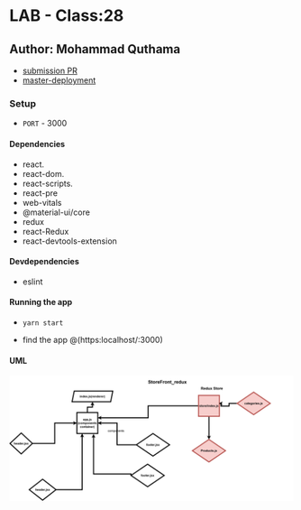 # LAB - Class:28

## Author: Mohammad Quthama

- [submission PR](https://github.com/mohammad-qethama/storefront/pull/1)
- [master-deployment](https://stoic-pare-ded9fc.netlify.app/)

### Setup

- `PORT` - 3000

#### Dependencies

- react.
- react-dom.
- react-scripts.
- react-pre
- web-vitals
- @material-ui/core
- redux 
- react-Redux
- react-devtools-extension


#### Devdependencies

- eslint

#### Running the app

- `yarn start`

- find the app @(https:localhost/:3000)

#### UML

![UML Diagram](weareDoomed.jpg)
